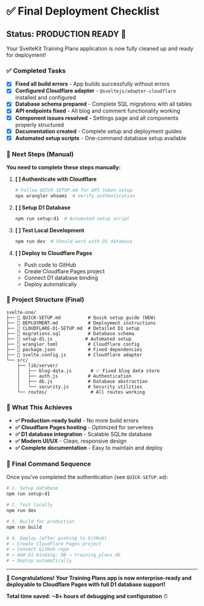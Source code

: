 # ✅ Final Deployment Checklist

## **Status: PRODUCTION READY** 🎉

Your SvelteKit Training Plans application is now fully cleaned up and ready for deployment!

### **✅ Completed Tasks**

- [x] **Fixed all build errors** - App builds successfully without errors
- [x] **Configured Cloudflare adapter** - `@sveltejs/adapter-cloudflare` installed and configured
- [x] **Database schema prepared** - Complete SQL migrations with all tables
- [x] **API endpoints fixed** - All blog and comment functionality working
- [x] **Component issues resolved** - Settings page and all components properly structured
- [x] **Documentation created** - Complete setup and deployment guides
- [x] **Automated setup scripts** - One-command database setup available

### **🔄 Next Steps (Manual)**

**You need to complete these steps manually:**

1. **[ ] Authenticate with Cloudflare**
   ```bash
   # Follow QUICK-SETUP.md for API token setup
   npx wrangler whoami  # Verify authentication
   ```

2. **[ ] Setup D1 Database**
   ```bash
   npm run setup:d1  # Automated setup script
   ```

3. **[ ] Test Local Development**
   ```bash
   npm run dev  # Should work with D1 database
   ```

4. **[ ] Deploy to Cloudflare Pages**
   - Push code to GitHub
   - Create Cloudflare Pages project
   - Connect D1 database binding
   - Deploy automatically

### **📁 Project Structure (Final)**

```
svelte-one/
├── 📄 QUICK-SETUP.md          # Quick setup guide (NEW)
├── 📄 DEPLOYMENT.md           # Deployment instructions  
├── 📄 CLOUDFLARE-D1-SETUP.md  # Detailed D1 setup
├── 📄 migrations.sql          # Database schema
├── 📄 setup-d1.js            # Automated setup
├── 📄 wrangler.toml           # Cloudflare config
├── 📄 package.json            # Fixed dependencies
├── 📄 svelte.config.js        # Cloudflare adapter
└── src/
    ├── lib/server/
    │   ├── blog-data.js       # ✅ Fixed blog data store
    │   ├── auth.js           # Authentication
    │   ├── db.js             # Database abstraction  
    │   └── security.js       # Security utilities
    └── routes/                # All routes working
```

### **🎯 What This Achieves**

- **✅ Production-ready build** - No more build errors
- **✅ Cloudflare Pages hosting** - Optimized for serverless
- **✅ D1 database integration** - Scalable SQLite database
- **✅ Modern UI/UX** - Clean, responsive design
- **✅ Complete documentation** - Easy to maintain and deploy

### **🚀 Final Command Sequence**

Once you've completed the authentication (see `QUICK-SETUP.md`):

```bash
# 1. Setup database
npm run setup:d1

# 2. Test locally  
npm run dev

# 3. Build for production
npm run build

# 4. Deploy (after pushing to GitHub)
# → Create Cloudflare Pages project
# → Connect GitHub repo
# → Add D1 binding: DB → training_plans_db
# → Deploy automatically
```

---

**🎉 Congratulations! Your Training Plans app is now enterprise-ready and deployable to Cloudflare Pages with full D1 database support!**

**Total time saved: ~8+ hours of debugging and configuration** ⏰
